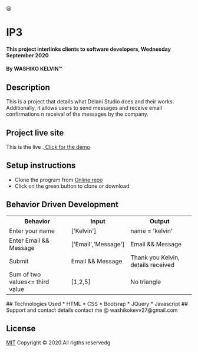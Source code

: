 :satisfied:
# IP3
#### This project interlinks clients to software developers, Wednesday September 2020 
#### By **WASHIKO KELVIN**&trade;
## Description
This is a project that details what Delani Studio does and their works. Additionally, it allows users to send messages and receive email confirmations n receival of the messages by the company.
## Project live site
  This is the live .[ Click for the demo](https://github.com/Washikokevv27/IP3)

## Setup instructions
* Clone the program from [Online repo](https://github.com/Washikokevv27/IP3)
* Click on the green button to clone or download
## Behavior Driven Development
<table>
    <tr>
      <th>Behavior</th> 
      <th>Input</th> 
      <th>Output</th>   
    </tr>
    <tr>
        <td>Enter your name</td>
        <td>['Kelvin']</td>
        <td>name = 'kelvin'</td>
    </tr>
    <tr>
        <td>Enter Email && Message</td>
        <td>['Email','Message']</td>
        <td>Email && Message</td>
    </tr>
    <tr>
        <td>Submit</td>
        <td>Email && Message</td>
        <td>Thank you Kelvin, details received</td>
    </tr>
    <tr>
        <td>Sum of two values<= third value </td>
        <td>[1,2,5]</td>
        <td>No triangle</td>
    </tr>    
</table>
## Technologies Used
* HTML
* CSS
* Bootsrap
* JQuery
* Javascript
## Support and contact details
contact me @ washikokevv27@gmail.com

## License
[MIT](https://github.com/Washikokevv27/IP3/blob/master/LICENSE)
Copyright &copy; 2020.All rigths reservedg  